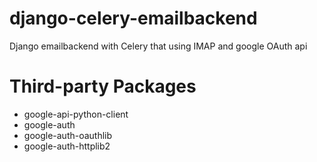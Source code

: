 # django-celery-emailbackend
Django emailbackend with Celery that using IMAP and google OAuth api



# Third-party Packages

- google-api-python-client
- google-auth 
- google-auth-oauthlib 
- google-auth-httplib2